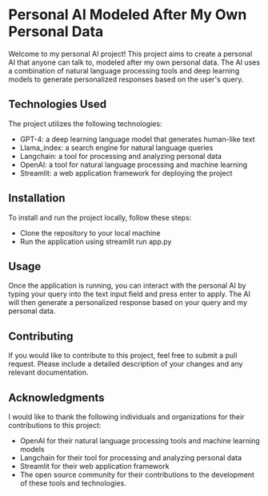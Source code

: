# Personal AI Modeled After My Own Personal Data
Welcome to my personal AI project! This project aims to create a personal AI that anyone can talk to, modeled after my own personal data. The AI uses a combination of natural language processing tools and deep learning models to generate personalized responses based on the user's query.

## Technologies Used
The project utilizes the following technologies:

- GPT-4: a deep learning language model that generates human-like text
- Llama_index: a search engine for natural language queries
- Langchain: a tool for processing and analyzing personal data
- OpenAI: a tool for natural language processing and machine learning
- Streamlit: a web application framework for deploying the project

## Installation
To install and run the project locally, follow these steps:

- Clone the repository to your local machine
- Run the application using streamlit run app.py

## Usage
Once the application is running, you can interact with the personal AI by typing your query into the text input field and press enter to apply. The AI will then generate a personalized response based on your query and my personal data.

## Contributing
If you would like to contribute to this project, feel free to submit a pull request. Please include a detailed description of your changes and any relevant documentation.


## Acknowledgments
I would like to thank the following individuals and organizations for their contributions to this project:

- OpenAI for their natural language processing tools and machine learning models
- Langchain for their tool for processing and analyzing personal data
- Streamlit for their web application framework
- The open source community for their contributions to the development of these tools and technologies.
